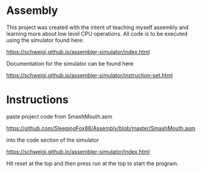 # Assembly

This project was created with the intent of teaching myself assembly and learning more about low level CPU operations. All code is to be executed using the simulator found here:

https://schweigi.github.io/assembler-simulator/index.html

Documentation for the simulator can be found here

https://schweigi.github.io/assembler-simulator/instruction-set.html

# Instructions

paste project code from SmashMouth.asm

https://github.com/SleepingFox88/Assembly/blob/master/SmashMouth.asm

into the code section of the simulator

https://schweigi.github.io/assembler-simulator/index.html

Hit reset at the top and then press run at the top to start the program.
